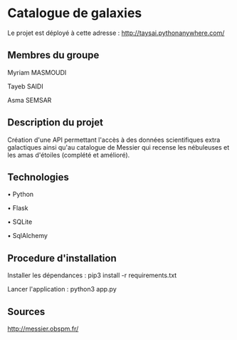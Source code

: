 
# Catalogue de galaxies

Le projet est déployé à cette adresse :
http://taysai.pythonanywhere.com/

## Membres du groupe 

Myriam MASMOUDI

Tayeb SAIDI

Asma SEMSAR 

## Description du projet
Création d'une API permettant l'accès à des données scientifiques extra galactiques ainsi qu'au catalogue de Messier qui recense les nébuleuses et les amas d'étoiles (complété et amélioré).

## Technologies
•	Python

•	Flask

•	SQLite

•	SqlAlchemy


## Procedure d'installation

Installer les dépendances :
pip3 install -r requirements.txt

Lancer l'application :
python3 app.py

## Sources
http://messier.obspm.fr/

